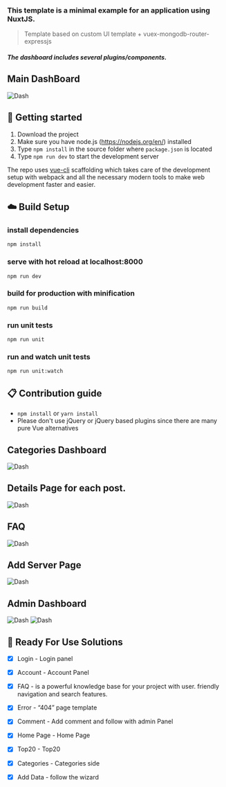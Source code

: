 ### This template is a minimal example for an application using NuxtJS.
> Template based on custom UI template + vuex-mongodb-router-expressjs
##### The dashboard includes several plugins/components.


## Main DashBoard
![Dash](/image/mainpagefull.png)

## :rocket: Getting started

1. Download the project
2. Make sure you have node.js (https://nodejs.org/en/) installed
3. Type `npm install` in the source folder where `package.json` is located
4. Type `npm run dev` to start the development server

The repo uses [vue-cli](https://github.com/vuejs/vue-cli) scaffolding which takes care of the development setup with webpack and all the necessary modern tools to make web development faster and easier.

## :cloud: Build Setup

### install dependencies
`npm install`
### serve with hot reload at localhost:8000
`npm run dev`
### build for production with minification
`npm run build`
### run unit tests
`npm run unit`
### run and watch unit tests
`npm run unit:watch`

## :clipboard: Contribution guide
* `npm install` or `yarn install`
* Please don't use jQuery or jQuery based plugins since there are many pure Vue alternatives


## Categories Dashboard
![Dash](/image/categoriesfull.png)

## Details Page for each post.
![Dash](/image/detail.png)

## FAQ
![Dash](/image/sssfullpage.png)

## Add Server Page
![Dash](/image/sunucuekle.png)

## Admin Dashboard
![Dash](/image/admindash.png)
![Dash](/image/adminonay.png)


## :paperclip: Ready For Use Solutions

- [X] Login - Login panel
- [X] Account - Account Panel
- [X] FAQ - is a powerful knowledge base for your project with user. friendly navigation and search features.
- [X] Error - “404” page template
- [X] Comment - Add comment and follow with admin Panel
- [X] Home Page - Home Page
- [X] Top20 - Top20
- [X] Categories - Categories side
- [X] Add Data - follow the wizard


